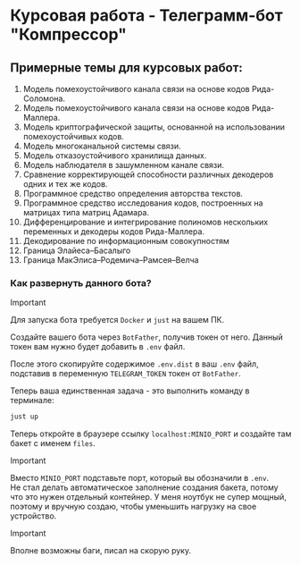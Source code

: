 # Курсовая работа - Телеграмм-бот "Компрессор"

## Примерные темы для курсовых работ:

1. Модель помехоустойчивого канала связи на основе кодов Рида-Соломона.
2. Модель помехоустойчивого канала связи на основе кодов Рида-Маллера.
3. Модель криптографической защиты, основанной на использовании помехоустойчивых кодов.
4. Модель многоканальной системы связи.
5. Модель отказоустойчивого хранилища данных.
6. Модель наблюдателя в зашумленном канале связи.
7. Сравнение корректирующей способности различных декодеров одних и тех же кодов.
8.  Программное средство определения авторства текстов.
9. Программное средство исследования кодов, построенных на матрицах типа матриц Адамара.
10. Дифференцирование и интегрирование полиномов нескольких переменных и декодеры кодов Рида-Маллера.
11. Декодирование по информационным совокупностям
12. Граница Элайеса–Басалыго
13. Граница МакЭлиса–Родемича–Рамсея–Велча

### Как развернуть данного бота? 

> [!IMPORTANT]
> Для запуска бота требуется `Docker` и `just` на вашем ПК.  

Создайте вашего бота через `BotFather`, получив токен от него. Данный токен вам нужно будет добавить в `.env` файл.

После этого скопируйте содержимое `.env.dist` в ваш `.env` файл, подставив в переменную `TELEGRAM_TOKEN` токен от `BotFather`. 

Теперь ваша единственная задача - это выполнить команду в терминале: 

```bash
just up
```

Теперь откройте в браузере ссылку `localhost:MINIO_PORT` и создайте там бакет с именем `files`. 

> [!IMPORTANT]
> Вместо `MINIO_PORT` подставьте порт, который вы обозначили в `.env`.  
> Не стал делать автоматическое заполнение создания бакета, потому что это нужен отдельный контейнер. 
> У меня ноутбук не супер мощный, поэтому и вручную создаю, чтобы уменьшить нагрузку на свое устройство. 

> [!IMPORTANT]
> Вполне возможны баги, писал на скорую руку. 
